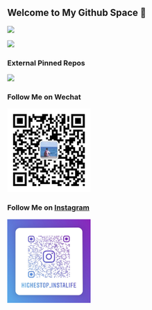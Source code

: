 ## Welcome to My Github Space 👋

![](https://github-readme-stats.vercel.app/api?username=highestop&show_icons=true)

![](https://github-readme-stats.vercel.app/api/top-langs/?username=highestop&layout=compact)

### External Pinned Repos

[![](https://github-readme-stats.vercel.app/api/pin?username=yfd-feer&repo=frontend-reading)](https://github.com/yfd-feer/frontend-reading/issues)

### Follow Me on Wechat

<img src="./src/my_wechat_official.jpg" width="192">

### Follow Me on [Instagram](https://www.instagram.com/highestop_instalife/)

<img src="./src/my_ins.jpg" width="192">
